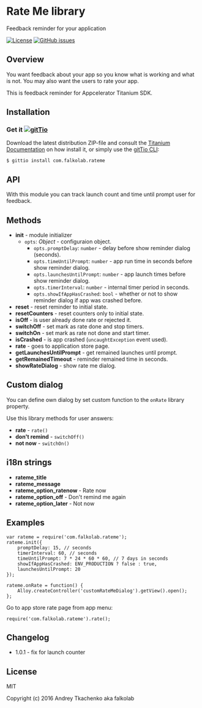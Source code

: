 # Rate Me library
Feedback reminder for your application

[![License](http://img.shields.io/badge/license-MIT-orange.svg)](http://mit-license.org)
[![GitHub issues](https://img.shields.io/github/issues/falkolab/Ti.RateMe.svg)](https://github.com/falkolab/Ti.RateMe/issues)

## Overview

You want feedback about your app so you know what is working and what is not. You may also want the users to rate your app.

This is feedback reminder for Appcelerator Titanium SDK.


## Installation
### Get it [![gitTio](http://gitt.io/badge.png)](http://gitt.io/component/com.falkolab.rateme)
Download the latest distribution ZIP-file and consult the [Titanium Documentation](http://docs.appcelerator.com/titanium/latest/#!/guide/Using_a_Module) on how install it, or simply use the [gitTio CLI](http://gitt.io/cli):

`$ gittio install com.falkolab.rateme`

## API

With this module you can track launch count and time until prompt user for feedback.

## Methods

* **init** - module initializer
    * `opts`: *Object* - configuraion object.
        * `opts.promptDelay`: `number` - delay before show reminder dialog (seconds).
        * `opts.timeUntilPrompt`: `number` - app run time in seconds before show reminder dialog.
        * `opts.launchesUntilPrompt`: `number` - app launch times before show reminder dialog.
        * `opts.timerInterval`: `number` - internal timer period in seconds.
        * `opts.showIfAppHasCrashed`: `bool` - whether or not to show reminder dialog if app was crashed before.
* **reset** - reset reminder to initial state.
* **resetCounters** - reset counters only to initial state.
* **isOff** - is user already done rate or rejected it.
* **switchOff** - set mark as rate done and stop timers.
* **switchOn** - set mark as rate not done and start timer.
* **isCrashed** - is app crashed (`uncaughtException` event used).
* **rate** - goes to application store page.
* **getLaunchesUntilPrompt** - get remained launches until prompt.
* **getRemainedTimeout** - reminder remained time in seconds.
* **showRateDialog** - show rate me dialog.

## Custom dialog

You can define own dialog by set custom function to the `onRate` library property.

Use this library methods for user answers:

* **rate** - `rate()`
* **don't remind** - `switchOff()`
* **not now** - `switchOn()`

## i18n strings

* **rateme_title**
* **rateme_message**
* **rateme_option_ratenow** - Rate now
* **rateme_option_off** - Don't remind me again
* **rateme_option_later** - Not now

## Examples

    var rateme = require('com.falkolab.rateme');
    rateme.init({
        promptDelay: 15, // seconds
        timerInterval: 60, // seconds
        timeUntilPrompt: 7 * 24 * 60 * 60, // 7 days in seconds
        showIfAppHasCrashed: ENV_PRODUCTION ? false : true,
        launchesUntilPrompt: 20
    });

    rateme.onRate = function() {
        Alloy.createController('customRateMeDialog').getView().open();
    };


Go to app store rate page from app menu:

    require('com.falkolab.rateme').rate();

## Changelog

* 1.0.1 - fix for launch counter

## License

MIT

Copyright (c) 2016 Andrey Tkachenko aka falkolab
